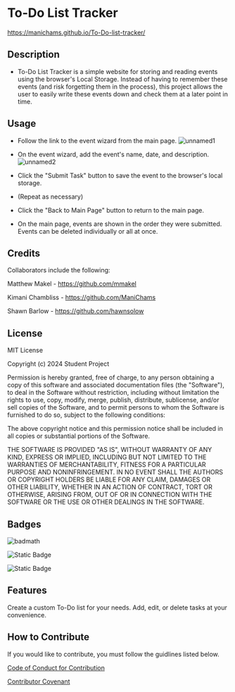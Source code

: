 # To-Do List Tracker

https://manichams.github.io/To-Do-list-tracker/

## Description

- To-Do List Tracker is a simple website for storing and reading events using the browser's Local Storage. Instead of having to remember these events (and risk forgetting them in the process), this project allows the user to easily write these events down and check them at a later point in time.


## Usage

- Follow the link to the event wizard from the main page.
![unnamed1](https://github.com/user-attachments/assets/26a23687-d2e0-47d0-a0df-f1732d5ad0a1)

- On the event wizard, add the event's name, date, and description.
![unnamed2](https://github.com/user-attachments/assets/91268a87-dbe4-4a6a-814b-7ddb98125219)

- Click the "Submit Task" button to save the event to the browser's local storage.
- (Repeat as necessary)
- Click the "Back to Main Page" button to return to the main page.
- On the main page, events are shown in the order they were submitted. Events can be deleted individually or all at once.



## Credits

Collaborators include the following:

Matthew Makel - https://github.com/mmakel

Kimani Chambliss - https://github.com/ManiChams

Shawn Barlow - https://github.com/hawnsolow

## License

MIT License

Copyright (c) 2024 Student Project

Permission is hereby granted, free of charge, to any person obtaining a copy
of this software and associated documentation files (the "Software"), to deal
in the Software without restriction, including without limitation the rights
to use, copy, modify, merge, publish, distribute, sublicense, and/or sell
copies of the Software, and to permit persons to whom the Software is
furnished to do so, subject to the following conditions:

The above copyright notice and this permission notice shall be included in all
copies or substantial portions of the Software.

THE SOFTWARE IS PROVIDED "AS IS", WITHOUT WARRANTY OF ANY KIND, EXPRESS OR
IMPLIED, INCLUDING BUT NOT LIMITED TO THE WARRANTIES OF MERCHANTABILITY,
FITNESS FOR A PARTICULAR PURPOSE AND NONINFRINGEMENT. IN NO EVENT SHALL THE
AUTHORS OR COPYRIGHT HOLDERS BE LIABLE FOR ANY CLAIM, DAMAGES OR OTHER
LIABILITY, WHETHER IN AN ACTION OF CONTRACT, TORT OR OTHERWISE, ARISING FROM,
OUT OF OR IN CONNECTION WITH THE SOFTWARE OR THE USE OR OTHER DEALINGS IN THE
SOFTWARE.

## Badges

![badmath](https://img.shields.io/github/languages/top/lernantino/badmath)

![Static Badge](https://img.shields.io/badge/HTML%20-%20100.0%25%20-%20navy)

![Static Badge](https://img.shields.io/badge/CSS%20-%20100.0%25%20-%20orange)


## Features

Create a custom To-Do list for your needs.
Add, edit, or delete tasks at your convenience.

## How to Contribute

If you would like to contribute, you must follow the guidlines listed below. 

[Code of Conduct for Contribution](https://www.contributor-covenant.org/version/2/1/code_of_conduct/code_of_conduct.md)

[Contributor Covenant](https://www.contributor-covenant.org/)
